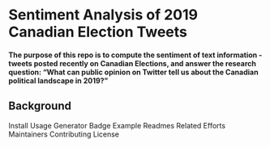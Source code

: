 # Sentiment Analysis of 2019 Canadian Election Tweets
#### The purpose of this repo is to compute the sentiment of text information - tweets posted recently on Canadian Elections, and answer the research question: “What can public opinion on Twitter tell us about the Canadian political landscape in 2019?”  

## Background
    
 




Install
Usage
Generator
Badge
Example Readmes
Related Efforts
Maintainers
Contributing
License
